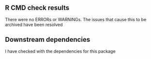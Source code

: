 ## R CMD check results
There were no ERRORs or WARNINGs. 
The issues that cause this to be archived have been resolved 

## Downstream dependencies
I have checked with the dependencies for this package
